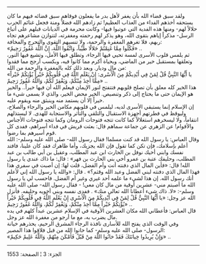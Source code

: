 ------------------------------------------------------------------------

ولقد سبق قضاء الله بأن يغفر لأهل بدر ما يفعلون فوقاهم سبق قضائه فيهم ما
كان يستحقه أخذهم الفداء من العذاب العظيم! ثم زادهم الله فضلاً ومنة فجعل
غنائم الحرب حلالاً لهم- ومنها هذه الفدية التي عوتبوا فيها- وكانت محرمة في
الديانات قبلهم على أتباع الرسل- مذكراً إياهم بتقوى الله، وهو يذكر لهم
رحمته ومغفرته، لتتوازن مشاعرهم تجاه ربهم، فلا تغرهم المغفرة والرحمة، ولا
تنسيهم التقوى والتحرج والمخافة:  
«فَكُلُوا مِمَّا غَنِمْتُمْ حَلالًا طَيِّباً، وَاتَّقُوا اللَّهَ، إِنَّ اللَّهَ غَفُورٌ رَحِيمٌ» ..  
ثم يلمس قلوب الأسرى لمسة تحيي فيها الرجاء، وتطلق فيها الأمل، وتشيع فيها
النور، وتعلقها بمستقبل خير من الماضي، وبحياة أكرم مما كانوا فيه، وبكسب
أرجح مما فقدوا من مال وديار. وبعد ذلك كله بالمغفرة والرحمة من الله:  
«يا أَيُّهَا النَّبِيُّ قُلْ لِمَنْ فِي أَيْدِيكُمْ مِنَ الْأَسْرى: إِنْ يَعْلَمِ اللَّهُ فِي قُلُوبِكُمْ خَيْراً
يُؤْتِكُمْ خَيْراً مِمَّا أُخِذَ مِنْكُمْ، وَيَغْفِرْ لَكُمْ، وَاللَّهُ غَفُورٌ رَحِيمٌ» ..  
هذا الخير كله معلق بأن تصلح قلوبهم فتتفتح لنور الإيمان فيعلم الله أن
فيها خيراً.. والخير هو الإيمان حتى ما يحتاج إلى ذكر وتنصيص. الخير محض
الخير، والذي لا يسمى شيء ما خيراً إلا أن يستمد منه وينبثق منه ويقوم
عليه.  
إن الإسلام إنما يستبقي الأسرى لديه، ليلمس في قلوبهم مكامن الخير والرجاء
والصلاح، وليوقظ في فطرتهم أجهزة الاستقبال والتلقي والتأثر والاستجابة
للهدى. لا ليستذلهم انتقاماً، ولا ليسخرهم استغلالاً كما كانت تتجه فتوحات
الرومان وكما تتجه فتوحات الأجناس والأقوام! عن الزهري عن جماعة سماهم قال:
بعثت قريش في فداء أسراهم، ففدى كل قوم أسيرهم بما رضوا.  
وقال العباس: يا رسول الله قد كنت مسلما! فقال رسول الله- صلى الله عليه
وسلم-: الله أعلم بإسلامك، فإن تكن كما تقول فإن الله يجزيك، وأما ظاهرك
فقد كان علينا، فافتد نفسك وابني أخيك نوفل بن الحارث ابن عبد المطلب،
وعقيل بن أبي طالب بن عبد المطلب، وحليفك عتبة بن عمرو أخي بني الحارث بن
فهر» : قال: ما ذاك عندي يا رسول الله! قال: «فأين المال الذي دفنته أنت
وأم الفضل، قلت لها: إن أصبت في سفري هذا فهذا المال الذي دفنته لبني الفضل
وعبد الله وقثم؟» . قال: «والله يا رسول الله إني لأعلم أنك رسول الله. إن
هذا لشيء ما علمه أحد غيري وغير أم الفضل. فاحسب لي يا رسول الله ما أصبتم
مني- عشرين أوقية من مال كان معي! - فقال رسول الله- صلى الله عليه وسلم-:
«لا. ذاك شيء أعطانا الله تعالى منك» . ففدى نفسه وبني أخويه وحليفه. فأنزل
الله عز وجل: «يا أَيُّهَا النَّبِيُّ قُلْ لِمَنْ فِي أَيْدِيكُمْ مِنَ الْأَسْرى إِنْ يَعْلَمِ اللَّهُ فِي
قُلُوبِكُمْ خَيْراً يُؤْتِكُمْ خَيْراً مِمَّا أُخِذَ مِنْكُمْ، وَيَغْفِرْ لَكُمْ، وَاللَّهُ غَفُورٌ رَحِيمٌ» ..  
قال العباس: فأعطاني الله مكان العشرين الأوقية في الإسلام عشرين عبداً كلهم
في يده مال يضرب به، مع ما أرجو من مغفرة الله عز وجل.  
وفي الوقت الذي يفتح الله للأسارى نافذة الرجاء المشرق الرحيم، يحذرهم
خيانة الرسول- صلى الله عليه وسلم- كما خانوا الله من قبل فلاقوا هذا
المصير:  
«وَإِنْ يُرِيدُوا خِيانَتَكَ فَقَدْ خانُوا اللَّهَ مِنْ قَبْلُ فَأَمْكَنَ مِنْهُمْ، وَاللَّهُ عَلِيمٌ حَكِيمٌ» ..

------------------------------------------------------------------------

الجزء: 3 ¦ الصفحة: 1553
